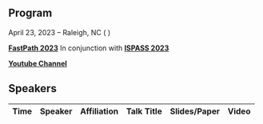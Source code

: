 ## Program
April 23, 2023 – Raleigh, NC ( ) 

**[FastPath 2023](https://fastpath2023.github.io/FastPath2023/)** In conjunction with **[ISPASS 2023](https://ispass.org/ispass2023/)**

**[Youtube Channel]()**

## Speakers

| Time | Speaker | Affiliation | Talk Title | Slides/Paper | Video |
| ----       | ----    | ----        | ----       | ----   | ----  |
